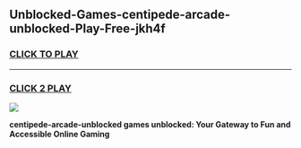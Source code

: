 
## Unblocked-Games-centipede-arcade-unblocked-Play-Free-jkh4f
<h3>
<a href="https://premium76.site?title=centipede-arcade-unblocked&ref=20M">CLICK TO PLAY</a></h3>
<hr>

<h3>
<a href="https://premium76.site?title=centipede-arcade-unblocked&ref=20M">CLICK 2 PLAY</a>
  
</h3>

<a href="https://premium76.site?title=centipede-arcade-unblocked&ref=19M"><img src="https://clearcache.store/games.png"></a>


**centipede-arcade-unblocked games unblocked: Your Gateway to Fun and Accessible Online Gaming**

